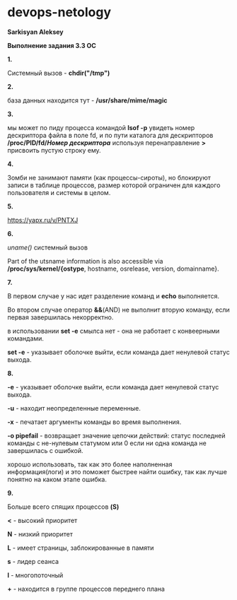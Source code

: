 # devops-netology
**Sarkisyan Aleksey**

**Выполнение задания 3.3 ОС**

**1.**

Системный вызов - **chdir("/tmp")** 

**2.**

база данных находится тут - **/usr/share/mime/magic**

**3.**

мы может по пиду процесса командой **lsof -p** увидеть номер дескриптора файла в поле fd, и по пути каталога для дескрипторов **/proc/PID/fd/*Номер дескриптора*** используя перенаправление **>** присвоить пустую строку ему.

**4.**

Зомби не занимают памяти (как процессы-сироты), но блокируют записи в таблице процессов, размер которой ограничен для каждого пользователя и системы в целом.

**5.**

https://yapx.ru/v/PNTXJ

**6.**

*uname()* системный вызов

Part of the utsname information  is  also  accessible  via  **/proc/sys/kernel/{ostype**,
hostname, osrelease, version, domainname}.

**7.**

В первом случае у нас идет разделение команд и **echo** выполняется.

Во втором случае оператор **&&**(AND) не выполнит вторую команду, если первая завершилась некорректно.

в использовании **set -e** смылса нет - она не работает с конвеерными командами.

**set -e** - указывает оболочке выйти, если команда дает ненулевой статус выхода.

**8.**

**-e** - указывает оболочке выйти, если команда дает ненулевой статус выхода.

**-u** - находит неопределенные переменные.

**-x** - печатает аргументы команды во время выполнения.

**-o pipefail** - возвращает значение цепочки действий: статус последней команды с не-нулевым статумом или 0 если ни одна команда не завершилась с ошибкой.

хорошо использовать, так как это более наполненная информация(логи) и это поможет быстрее найти ошибку, так как лучше понятно на каком этапе ошибка.

**9.**

Больше всего спящих процессов **(S)**

**<** - высокий приоритет

**N** - низкий приоритет 

**L** - имеет страницы, заблокированные в памяти

**s** - лидер сеанса

**l** - многопоточный

**+** - находится в группе процессов переднего плана
